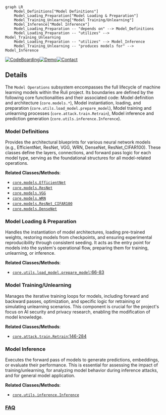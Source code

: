 ```mermaid
graph LR
    Model_Definitions["Model Definitions"]
    Model_Loading_Preparation["Model Loading & Preparation"]
    Model_Training_Unlearning["Model Training/Unlearning"]
    Model_Inference["Model Inference"]
    Model_Loading_Preparation -- "depends on" --> Model_Definitions
    Model_Loading_Preparation -- "utilizes" --> Model_Training_Unlearning
    Model_Loading_Preparation -- "utilizes" --> Model_Inference
    Model_Training_Unlearning -- "produces models for" --> Model_Inference
```

[![CodeBoarding](https://img.shields.io/badge/Generated%20by-CodeBoarding-9cf?style=flat-square)](https://github.com/CodeBoarding/GeneratedOnBoardings)[![Demo](https://img.shields.io/badge/Try%20our-Demo-blue?style=flat-square)](https://www.codeboarding.org/demo)[![Contact](https://img.shields.io/badge/Contact%20us%20-%20contact@codeboarding.org-lightgrey?style=flat-square)](mailto:contact@codeboarding.org)

## Details

The `Model Operations` subsystem encompasses the full lifecycle of machine learning models within the Ruli project. Its boundaries are defined by the following core functionalities and their associated code: Model definition and architecture (`core.models.*`), Model instantiation, loading, and preparation (`core.utils.load_model.prepare_model`), Model training and unlearning processes (`core.attack.train.Retrain`), Model inference and prediction generation (`core.utils.inference.Inference`).

### Model Definitions
Provides the architectural blueprints for various neural network models (e.g., EfficientNet, ResNet, VGG, WRN, DenseNet, ResNet_CIFAR100). These classes define the layers, connections, and forward pass logic for each model type, serving as the foundational structures for all model-related operations.


**Related Classes/Methods**:

- <a href="https://github.com/datasec-lab/Ruli/blob/main/core/models/effnet.py" target="_blank" rel="noopener noreferrer">`core.models.EfficientNet`</a>
- <a href="https://github.com/datasec-lab/Ruli/blob/main/core/models/resnet.py" target="_blank" rel="noopener noreferrer">`core.models.ResNet`</a>
- <a href="https://github.com/datasec-lab/Ruli/blob/main/core/models/vgg.py" target="_blank" rel="noopener noreferrer">`core.models.VGG`</a>
- <a href="https://github.com/datasec-lab/Ruli/blob/main/core/models/wrn.py" target="_blank" rel="noopener noreferrer">`core.models.WRN`</a>
- <a href="https://github.com/datasec-lab/Ruli/blob/main/core/models/resnet_cifar100.py" target="_blank" rel="noopener noreferrer">`core.models.ResNet_CIFAR100`</a>
- <a href="https://github.com/datasec-lab/Ruli/blob/main/core/models/densenet.py" target="_blank" rel="noopener noreferrer">`core.models.DenseNet`</a>


### Model Loading & Preparation
Handles the instantiation of model architectures, loading pre-trained weights, restoring models from checkpoints, and ensuring experimental reproducibility through consistent seeding. It acts as the entry point for models into the system's operational flow, preparing them for training, unlearning, or inference.


**Related Classes/Methods**:

- <a href="https://github.com/datasec-lab/Ruli/blob/main/core/utils/load_model.py#L66-L83" target="_blank" rel="noopener noreferrer">`core.utils.load_model.prepare_model`:66-83</a>


### Model Training/Unlearning
Manages the iterative training loops for models, including forward and backward passes, optimization, and specific logic for retraining or simulating unlearning scenarios. This component is crucial for the project's focus on AI security and privacy research, enabling the modification of model knowledge.


**Related Classes/Methods**:

- <a href="https://github.com/datasec-lab/Ruli/blob/main/core/attack/train.py#L146-L284" target="_blank" rel="noopener noreferrer">`core.attack.train.Retrain`:146-284</a>


### Model Inference
Executes the forward pass of models to generate predictions, embeddings, or evaluate their performance. This is essential for assessing the impact of training/unlearning, for analyzing model behavior during inference attacks, and for general model application.


**Related Classes/Methods**:

- <a href="https://github.com/datasec-lab/Ruli/blob/main/core/utils/inference.py" target="_blank" rel="noopener noreferrer">`core.utils.inference.Inference`</a>




### [FAQ](https://github.com/CodeBoarding/GeneratedOnBoardings/tree/main?tab=readme-ov-file#faq)